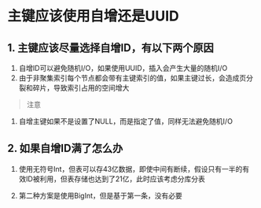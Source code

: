 # 主键应该使用自增还是UUID

## 1. 主键应该尽量选择自增ID，有以下两个原因

1. 自增ID可以避免随机I/O，如果使用UUID，插入会产生大量的随机I/O
2. 由于非聚集索引每个节点都会带有主键索引的值，如果主键过长，会造成页分裂和碎片，导致索引占用的空间增大

> 注意

1. 自增主键如果不是设置了NULL，而是指定了值，同样无法避免随机I/O

## 2. 如果自增ID满了怎么办

1. 使用无符号Int，但表可以存43亿数据，即使中间有断续，假设只有一半的有效ID被利用，但表存储也达到了21亿，此时应该考虑分库分表

2. 第二种方案是使用BigInt，但是基于第一条，没有必要
